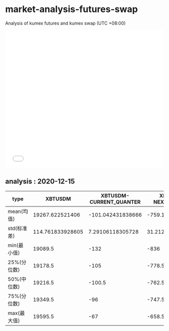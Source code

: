 # market-analysis-futures-swap
Analysis of kumex futures and kumex swap (UTC +08:00)

<iframe width="100%" height="440" src="./data.html" frameborder="no" border="0" scrolling="no"></iframe>

## analysis : 2020-12-15

type|XBTUSDM|XBTUSDM-CURRENT_QUANTER|XBTUSDM-NEXT_QUANTER|
---|---|---|---
mean(均值) | 19267.622521406 | -101.042431838666 | -759.169656940063
std(标准差) | 114.761833928605 | 7.29106118305728 | 31.2128204072171
min(最小值) | 19089.5 | -132 | -836
25%(分位数) | 19178.5 | -105 | -778.5
50%(中位数) | 19216.5 | -100.5 | -762.5
75%(分位数) | 19349.5 | -96 | -747.5
max(最大值) | 19595.5 | -67 | -658.5
